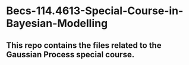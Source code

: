 # Becs-114.4613-Special-Course-in-Bayesian-Modelling

## This repo contains the files related to the Gaussian Process special course.
